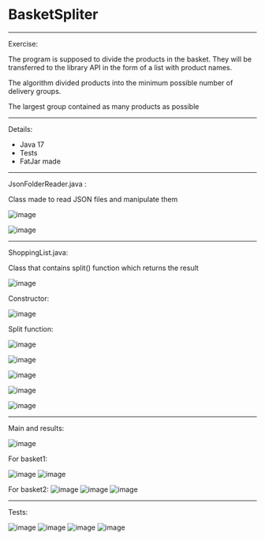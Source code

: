 # BasketSpliter
-------------------
Exercise:

The program is supposed to divide the products in the basket. They will be transferred to the library API in the form of a list with product names.

The algorithm divided products into the minimum possible number of delivery groups.

The largest group contained as many products as possible

-------------------

Details:
- Java 17
- Tests
- FatJar made

-------------------

JsonFolderReader.java :

Class made to read JSON files and manipulate them

![image](https://github.com/LukaszKrolicki/BasketSplitter/assets/54467678/6a0f30bf-42c4-4521-b19f-acc10abe59e4)

![image](https://github.com/LukaszKrolicki/BasketSplitter/assets/54467678/ea1123c1-347b-4870-a5e2-21386eca9d9f)

-------------------

ShoppingList.java:

Class that contains split() function which returns the result

![image](https://github.com/LukaszKrolicki/BasketSplitter/assets/54467678/2706ed56-ff77-4bef-81a2-5ba7dd2850a6)

Constructor:

![image](https://github.com/LukaszKrolicki/BasketSplitter/assets/54467678/6f3e846b-cc4c-44c7-a2bf-317c1cb14035)

Split function: 

![image](https://github.com/LukaszKrolicki/BasketSplitter/assets/54467678/75f0b1e2-5fe5-4f54-9dfe-8984c7de28b1)

![image](https://github.com/LukaszKrolicki/BasketSplitter/assets/54467678/9f1caaf8-e076-46eb-af5a-9db85570ecfa)

![image](https://github.com/LukaszKrolicki/BasketSplitter/assets/54467678/b0f78604-9e18-4c15-9d5e-75c665454aac)

![image](https://github.com/LukaszKrolicki/BasketSplitter/assets/54467678/3a9d0770-5ca2-4e0c-9ade-632647d9b011)

![image](https://github.com/LukaszKrolicki/BasketSplitter/assets/54467678/511ee31d-bd89-427d-87be-f3aead505f8b)

-------------------------------------------------------

Main and results:

![image](https://github.com/LukaszKrolicki/BasketSplitter/assets/54467678/f25e2c8a-abb7-4b45-a7af-165904d0edbe)

For basket1:

![image](https://github.com/LukaszKrolicki/BasketSplitter/assets/54467678/4de62ab1-780d-4031-b35c-5afd3178fdb0)
![image](https://github.com/LukaszKrolicki/BasketSplitter/assets/54467678/d197de6b-98ed-4b0d-9528-580e6e91b28f)

For basket2:
![image](https://github.com/LukaszKrolicki/BasketSplitter/assets/54467678/09bd2221-3ca5-4eab-ba9d-a57a7906eb06)
![image](https://github.com/LukaszKrolicki/BasketSplitter/assets/54467678/1ef4ed43-b05b-40d8-b8c2-72c9efa6fb07)
![image](https://github.com/LukaszKrolicki/BasketSplitter/assets/54467678/ebec7f98-3406-42cb-a6c8-5c6cd57e727c)

----------------------------------------------------------

Tests:

![image](https://github.com/LukaszKrolicki/BasketSplitter/assets/54467678/b3f09862-c280-4db2-a12e-41cf1a042f2f)
![image](https://github.com/LukaszKrolicki/BasketSplitter/assets/54467678/02bbd80c-d963-40ed-bc9e-4a1a419b0835)
![image](https://github.com/LukaszKrolicki/BasketSplitter/assets/54467678/527bec3a-188a-4a1a-b1c9-973450436bac)
![image](https://github.com/LukaszKrolicki/BasketSplitter/assets/54467678/9ff3a2ec-9d4e-4996-ada0-884bcaf8fb12)








